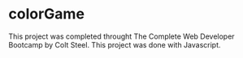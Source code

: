 # colorGame
This project was completed throught The Complete Web Developer Bootcamp by Colt Steel.
This project was done with Javascript.
